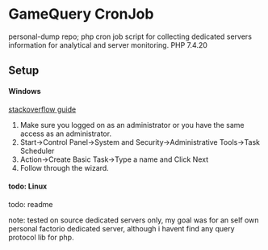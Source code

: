 # GameQuery CronJob

personal-dump repo; php cron job script for collecting dedicated servers information for analytical and server monitoring. 
PHP 7.4.20

## Setup
#### Windows

[stackoverflow guide](https://stackoverflow.com/questions/7195503/setting-up-a-cron-job-in-windowslink)

1. Make sure you logged on as an administrator or you have the same access as an administrator.
2. Start->Control Panel->System and Security->Administrative Tools->Task Scheduler
3. Action->Create Basic Task->Type a name and Click Next
4. Follow through the wizard.

#### todo: Linux
todo: readme

note: tested on source dedicated servers only, my goal was for an self own personal factorio dedicated server, although i havent find any query protocol lib for php.